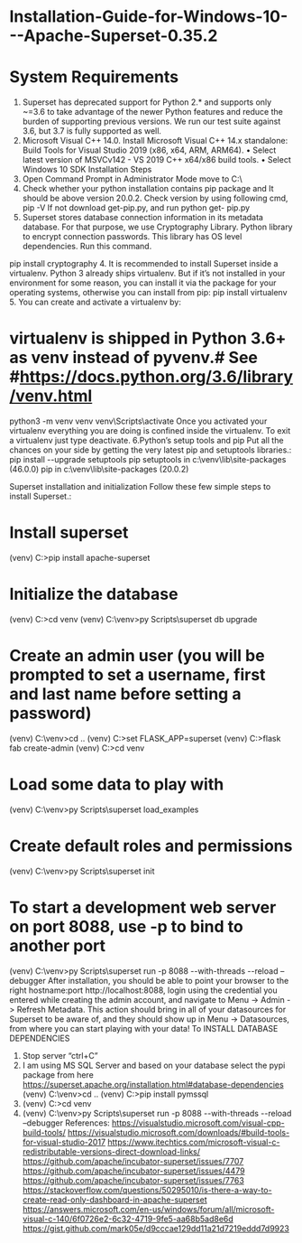 # Installation-Guide-for-Windows-10---Apache-Superset-0.35.2
# System Requirements
1.	Superset has deprecated support for Python 2.* and supports only ~=3.6 to take advantage of the newer Python features and reduce the burden of supporting previous versions. We run our test suite against 3.6, but 3.7 is fully supported as well.
2.	Microsoft Visual C++ 14.0. 
Install Microsoft Visual C++ 14.x standalone: Build Tools for Visual Studio 2019 (x86, x64, ARM, ARM64).
•	Select latest version of MSVCv142 - VS 2019 C++ x64/x86 build tools.
•	Select Windows 10 SDK
Installation Steps
1.	Open Command Prompt in Administrator Mode move to C:\
2.	Check whether your python installation contains pip package and It should be above version 20.0.2. Check version by using following cmd, 
pip -V
If not download get-pip.py, and run 
python get- pip.py 
3.	Superset stores database connection information in its metadata database. For that purpose, we use Cryptography Library. Python library to encrypt connection passwords. This library has OS level dependencies. Run this command.

pip install cryptography
4.	It is recommended to install Superset inside a virtualenv. Python 3 already ships virtualenv. But if it’s not installed in your environment for some reason, you can install it via the package for your operating systems, otherwise you can install from pip:
pip install virtualenv
5.	You can create and activate a virtualenv by:
# virtualenv is shipped in Python 3.6+ as venv instead of pyvenv.# See #https://docs.python.org/3.6/library/venv.html
python3 -m venv venv
venv\Scripts\activate
Once you activated your virtualenv everything you are doing is confined inside the virtualenv. To exit a virtualenv just type deactivate.
6.Python’s setup tools and pip
Put all the chances on your side by getting the very latest pip and setuptools libraries.:
pip install --upgrade setuptools pip
setuptools in c:\venv\lib\site-packages (46.0.0)
pip in c:\venv\lib\site-packages (20.0.2)


Superset installation and initialization
Follow these few simple steps to install Superset.:
# Install superset
(venv) C:\>pip install apache-superset

# Initialize the database
(venv) C:\>cd venv
(venv) C:\venv>py Scripts\superset db upgrade
# Create an admin user (you will be prompted to set a username, first and last name before setting a password)
(venv) C:\venv>cd ..
(venv) C:\>set FLASK_APP=superset
(venv) C:\>flask fab create-admin
(venv) C:\>cd venv
# Load some data to play with
(venv) C:\venv>py Scripts\superset load_examples
# Create default roles and permissions
(venv) C:\venv>py Scripts\superset init
# To start a development web server on port 8088, use -p to bind to another port
(venv) C:\venv>py Scripts\superset run -p 8088 --with-threads --reload –debugger
After installation, you should be able to point your browser to the right hostname:port http://localhost:8088, login using the credential you entered while creating the admin account, and navigate to Menu -> Admin -> Refresh Metadata. This action should bring in all of your datasources for Superset to be aware of, and they should show up in Menu -> Datasources, from where you can start playing with your data!
To INSTALL DATABASE DEPENDENCIES
1)	Stop server “ctrl+C”
2)	I am using MS SQL Server and based on your database select the pypi package from here https://superset.apache.org/installation.html#database-dependencies
(venv) C:\venv>cd ..
(venv) C:\>pip install pymssql
3)	(venv) C:\>cd venv
4)	(venv) C:\venv>py Scripts\superset run -p 8088 --with-threads --reload –debugger
References:
https://visualstudio.microsoft.com/visual-cpp-build-tools/
https://visualstudio.microsoft.com/downloads/#build-tools-for-visual-studio-2017
https://www.itechtics.com/microsoft-visual-c-redistributable-versions-direct-download-links/
https://github.com/apache/incubator-superset/issues/7707
https://github.com/apache/incubator-superset/issues/4479
https://github.com/apache/incubator-superset/issues/7763
https://stackoverflow.com/questions/50295010/is-there-a-way-to-create-read-only-dashboard-in-apache-superset
https://answers.microsoft.com/en-us/windows/forum/all/microsoft-visual-c-140/6f0726e2-6c32-4719-9fe5-aa68b5ad8e6d
https://gist.github.com/mark05e/d9cccae129dd11a21d7219eddd7d9923




